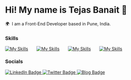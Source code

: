 Hi! My name is Tejas Banait 🚀
========================================================================================================================================

🌍  I am a Front-End Developer based in Pune, India.
<br/>

### Skills

[![My Skills](https://skillicons.dev/icons?i=html,css)](https://skillicons.dev) &nbsp;&nbsp;&nbsp;&nbsp;&nbsp; [![My Skills](https://skillicons.dev/icons?i=js)](https://skillicons.dev) &nbsp;&nbsp;&nbsp;&nbsp;&nbsp; [![My Skills](https://skillicons.dev/icons?i=react)](https://skillicons.dev) &nbsp;&nbsp;&nbsp;&nbsp;&nbsp; [![My Skills](https://skillicons.dev/icons?i=tailwind,scss)](https://skillicons.dev) &nbsp;&nbsp;&nbsp;&nbsp;&nbsp; 
<br/>

### Socials

<div id="badges">
  <a href="https://www.linkedin.com/in/tejas-banait/">
    <img src="https://img.shields.io/badge/LinkedIn-blue?style=for-the-badge&logo=linkedin&logoColor=white" alt="LinkedIn Badge"/>
  </a>
  <a href="https://twitter.com/banait36970">
  <img src="https://img.shields.io/badge/Twitter-blue?style=for-the-badge&logo=twitter&logoColor=white" alt="Twitter Badge"/>
</a>
  <a href="https://blog-theta-umber-99.vercel.app/">
  <img src="https://img.shields.io/badge/Visit%20My%20Blog-333?style=for-the-badge" alt="Blog Badge"/>
</a>
</div>




